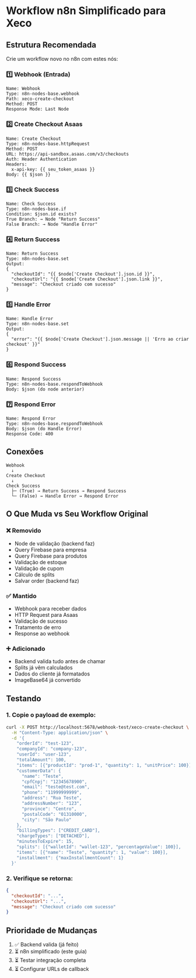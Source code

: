 # Workflow n8n Simplificado para Xeco

## Estrutura Recomendada

Crie um workflow novo no n8n com estes nós:

### 1️⃣ Webhook (Entrada)
```
Name: Webhook
Type: n8n-nodes-base.webhook
Path: xeco-create-checkout
Method: POST
Response Mode: Last Node
```

### 2️⃣ Create Checkout Asaas
```
Name: Create Checkout
Type: n8n-nodes-base.httpRequest
Method: POST
URL: https://api-sandbox.asaas.com/v3/checkouts
Auth: Header Authentication
Headers:
  x-api-key: {{ seu_token_asaas }}
Body: {{ $json }}
```

### 3️⃣ Check Success
```
Name: Check Success
Type: n8n-nodes-base.if
Condition: $json.id exists?
True Branch: → Node "Return Success"
False Branch: → Node "Handle Error"
```

### 4️⃣ Return Success
```
Name: Return Success
Type: n8n-nodes-base.set
Output:
{
  "checkoutId": "{{ $node['Create Checkout'].json.id }}",
  "checkoutUrl": "{{ $node['Create Checkout'].json.link }}",
  "message": "Checkout criado com sucesso"
}
```

### 5️⃣ Handle Error
```
Name: Handle Error
Type: n8n-nodes-base.set
Output:
{
  "error": "{{ $node['Create Checkout'].json.message || 'Erro ao criar checkout' }}"
}
```

### 6️⃣ Respond Success
```
Name: Respond Success
Type: n8n-nodes-base.respondToWebhook
Body: $json (do node anterior)
```

### 7️⃣ Respond Error
```
Name: Respond Error
Type: n8n-nodes-base.respondToWebhook
Body: $json (do Handle Error)
Response Code: 400
```

## Conexões

```
Webhook
  ↓
Create Checkout
  ↓
Check Success
  ├─ (True) → Return Success → Respond Success
  └─ (False) → Handle Error → Respond Error
```

## O Que Muda vs Seu Workflow Original

### ❌ Removido
- Node de validação (backend faz)
- Query Firebase para empresa
- Query Firebase para produtos
- Validação de estoque
- Validação de cupom
- Cálculo de splits
- Salvar order (backend faz)

### ✅ Mantido
- Webhook para receber dados
- HTTP Request para Asaas
- Validação de sucesso
- Tratamento de erro
- Response ao webhook

### ➕ Adicionado
- Backend valida tudo antes de chamar
- Splits já vêm calculados
- Dados do cliente já formatados
- ImageBase64 já convertido

## Testando

### 1. Copie o payload de exemplo:

```bash
curl -X POST http://localhost:5678/webhook-test/xeco-create-checkout \
  -H "Content-Type: application/json" \
  -d '{
    "orderId": "test-123",
    "companyId": "company-123",
    "userId": "user-123",
    "totalAmount": 100,
    "items": [{"productId": "prod-1", "quantity": 1, "unitPrice": 100}],
    "customerData": {
      "name": "Teste",
      "cpfCnpj": "12345678900",
      "email": "teste@test.com",
      "phone": "11999999999",
      "address": "Rua Teste",
      "addressNumber": "123",
      "province": "Centro",
      "postalCode": "01310000",
      "city": "São Paulo"
    },
    "billingTypes": ["CREDIT_CARD"],
    "chargeTypes": ["DETACHED"],
    "minutesToExpire": 15,
    "splits": [{"walletId": "wallet-123", "percentageValue": 100}],
    "items": [{"name": "Teste", "quantity": 1, "value": 100}],
    "installment": {"maxInstallmentCount": 1}
  }'
```

### 2. Verifique se retorna:

```json
{
  "checkoutId": "...",
  "checkoutUrl": "...",
  "message": "Checkout criado com sucesso"
}
```

## Prioridade de Mudanças

1. ✅ Backend valida (já feito)
2. ⏳ n8n simplificado (este guia)
3. ⏳ Testar integração completa
4. ⏳ Configurar URLs de callback
